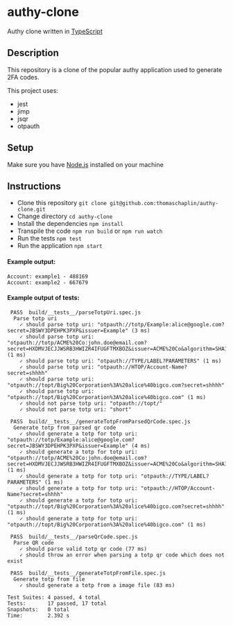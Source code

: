 # authy-clone

Authy clone written in [TypeScript](https://www.typescriptlang.org/)

## Description

This repository is a clone of the popular authy application used to generate 2FA codes.

This project uses:

* jest
* jimp
* jsqr
* otpauth

## Setup

Make sure you have [Node.js](https://nodejs.org/en/) installed on your machine

## Instructions

* Clone this repository `git clone git@github.com:thomaschaplin/authy-clone.git`
* Change directory `cd authy-clone`
* Install the dependencies `npm install`
* Transpile the code `npm run build` or `npm run watch`
* Run the tests `npm test`
* Run the application `npm start`

#### Example output:

```
Account: example1 - 488169
Account: example2 - 667679
```

#### Example output of tests:

```
 PASS  build/__tests__/parseTotpUri.spec.js
  Parse totp uri
    ✓ should parse totp uri: "otpauth://totp/Example:alice@google.com?secret=JBSWY3DPEHPK3PXP&issuer=Example" (3 ms)
    ✓ should parse totp uri: "otpauth://totp/ACME%20Co:john.doe@email.com?secret=HXDMVJECJJWSRB3HWIZR4IFUGFTMXBOZ&issuer=ACME%20Co&algorithm=SHA1&digits=6&period=30" (1 ms)
    ✓ should parse totp uri: "otpauth://TYPE/LABEL?PARAMETERS" (1 ms)
    ✓ should parse totp uri: "otpauth://HTOP/Account-Name?secret=shhhh"
    ✓ should parse totp uri: "otpauth://topt/Big%20Corporation%3A%20alice%40bigco.com?secret=shhhh"
    ✓ should parse totp uri: "otpauth://topt/Big%20Corporation%3A%20alice%40bigco.com" (1 ms)
    ✓ should not parse totp uri: "otpauth://topt/"
    ✓ should not parse totp uri: "short"

 PASS  build/__tests__/generateTotpFromParsedQrCode.spec.js
  Generate totp from parsed qr code
    ✓ should generate a totp for totp uri: "otpauth://totp/Example:alice@google.com?secret=JBSWY3DPEHPK3PXP&issuer=Example" (4 ms)
    ✓ should generate a totp for totp uri: "otpauth://totp/ACME%20Co:john.doe@email.com?secret=HXDMVJECJJWSRB3HWIZR4IFUGFTMXBOZ&issuer=ACME%20Co&algorithm=SHA1&digits=6&period=30" (1 ms)
    ✓ should generate a totp for totp uri: "otpauth://TYPE/LABEL?PARAMETERS" (1 ms)
    ✓ should generate a totp for totp uri: "otpauth://HTOP/Account-Name?secret=shhhh"
    ✓ should generate a totp for totp uri: "otpauth://topt/Big%20Corporation%3A%20alice%40bigco.com?secret=shhhh" (1 ms)
    ✓ should generate a totp for totp uri: "otpauth://topt/Big%20Corporation%3A%20alice%40bigco.com" (1 ms)

 PASS  build/__tests__/parseQrCode.spec.js
  Parse QR code
    ✓ should parse valid totp qr code (77 ms)
    ✓ should throw an error when parsing a totp qr code which does not exist

 PASS  build/__tests__/generateTotpFromFile.spec.js
  Generate totp from file
    ✓ should generate a totp from a image file (83 ms)

Test Suites: 4 passed, 4 total
Tests:       17 passed, 17 total
Snapshots:   0 total
Time:        2.392 s
```
